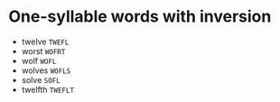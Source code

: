 # One-syllable words with inversion

* twelve `TWEFL`
* worst `WOFRT`
* wolf `WOFL`
* wolves `WOFLS`
* solve `SOFL`
* twelfth `TWEFLT`
